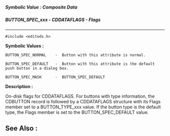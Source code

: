 ##### Symbolic Value : Composite Data
##### BUTTON_SPEC_xxx - CDDATAFLAGS - Flags
---
```
#include <editods.h>
```

**Symbolic Values :**

	BUTTON_SPEC_NORMAL	  -  Button with this attribute is normal.

	BUTTON_SPEC_DEFAULT	  -  Button with this attribute is the default push button in a dialog box.

	BUTTON_SPEC_MASK	  -  BUTTON_SPEC_DEFAULT


**Description :**

On-disk flags for CDDATAFLAGS. For buttons with type information, the CDBUTTON record is followed by a CDDATAFLAGS structure with its Flags member set to a BUTTON_TYPE_xxx value. If the button type is the default type, the Flags member is set to the BUTTON_SPEC_DEFAULT value.


**See Also :**
---
